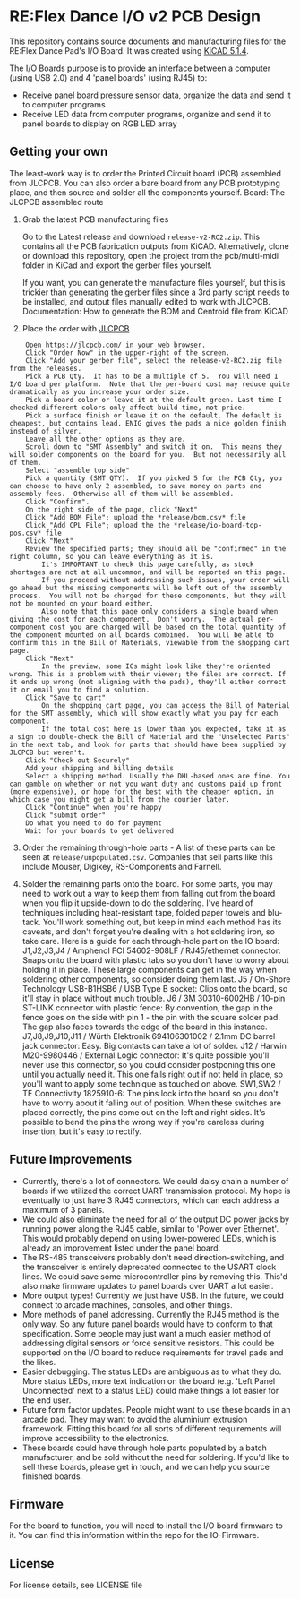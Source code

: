 # RE:Flex Dance I/O v2 PCB Design 

This repository contains source documents and manufacturing files for the RE:Flex Dance Pad's I/O Board. It was created using [KiCAD 5.1.4](https://kicad-pcb.org/).

The I/O Boards purpose is to provide an interface between a computer (using USB 2.0) and 4 'panel boards' (using RJ45) to:
- Receive panel board pressure sensor data, organize the data and send it to computer programs
- Receive LED data from computer programs, organize and send it to panel boards to display on RGB LED array

## Getting your own

The least-work way is to order the Printed Circuit board (PCB) assembled from JLCPCB. You can also order a bare board from any PCB prototyping place, and then source and solder all the components yourself.
Board: The JLCPCB assembled route
1. Grab the latest PCB manufacturing files

    Go to the Latest release and download `release-v2-RC2.zip`. This contains all the PCB fabrication outputs from KiCAD. Alternatively, clone or download this repository, open the project from the pcb/multi-midi folder in KiCad and export the gerber files yourself.
    
    If you want, you can generate the manufacture files yourself, but this is trickier than generating the gerber files since a 3rd party script needs to be installed, and output files manually edited to work with JLCPCB. Documentation: How to generate the BOM and Centroid file from KiCAD

2. Place the order with [JLCPCB](https://jlcpcb.com)
```
    Open https://jlcpcb.com/ in your web browser.
    Click "Order Now" in the upper-right of the screen.
    Click "Add your gerber file", select the release-v2-RC2.zip file from the releases.
    Pick a PCB Qty.  It has to be a multiple of 5.  You will need 1 I/O board per platform.  Note that the per-board cost may reduce quite dramatically as you increase your order size.
    Pick a board color or leave it at the default green. Last time I checked different colors only affect build time, not price.
    Pick a surface finish or leave it on the default. The default is cheapest, but contains lead. ENIG gives the pads a nice golden finish instead of silver.
    Leave all the other options as they are.
    Scroll down to "SMT Assembly" and switch it on.  This means they will solder components on the board for you.  But not necessarily all of them.
    Select "assemble top side"
    Pick a quantity (SMT QTY).  If you picked 5 for the PCB Qty, you can choose to have only 2 assembled, to save money on parts and assembly fees.  Otherwise all of them will be assembled.
    Click "Confirm".
    On the right side of the page, click "Next"
    Click "Add BOM File"; upload the *release/bom.csv* file
    Click "Add CPL File"; upload the the *release/io-board-top-pos.csv* file
    Click "Next"
    Review the specified parts; they should all be "confirmed" in the right column, so you can leave everything as it is.
        It's IMPORTANT to check this page carefully, as stock shortages are not at all uncommon, and will be reported on this page.
        If you proceed without addressing such issues, your order will go ahead but the missing components will be left out of the assembly process.  You will not be charged for these components, but they will not be mounted on your board either.
        Also note that this page only considers a single board when giving the cost for each component.  Don't worry.  The actual per-component cost you are charged will be based on the total quantity of the component mounted on all boards combined.  You will be able to confirm this in the Bill of Materials, viewable from the shopping cart page.
    Click "Next"
        In the preview, some ICs might look like they're oriented wrong. This is a problem with their viewer; the files are correct. If it ends up wrong (not aligning with the pads), they'll either correct it or email you to find a solution.
    Click "Save to cart"
        On the shopping cart page, you can access the Bill of Material for the SMT assembly, which will show exactly what you pay for each component.
        If the total cost here is lower than you expected, take it as a sign to double-check the Bill of Material and the "Unselected Parts" in the next tab, and look for parts that should have been supplied by JLCPCB but weren't.
    Click "Check out Securely"
    Add your shipping and billing details
    Select a shipping method. Usually the DHL-based ones are fine. You can gamble on whether or not you want duty and customs paid up front (more expensive), or hope for the best with the cheaper option, in which case you might get a bill from the courier later.
    Click "Continue" when you're happy
    Click "submit order"
    Do what you need to do for payment
    Wait for your boards to get delivered
```

3. Order the remaining through-hole parts - A list of these parts can be seen at `release/unpopulated.csv`. Companies that sell parts like this include Mouser, Digikey, RS-Components and Farnell.

4. Solder the remaining parts onto the board.  For some parts, you may need to work out a way to keep them from falling out from the board when you flip it upside-down to do the soldering.  I've heard of techniques including heat-resistant tape, folded paper towels and blu-tack.  You'll work something out, but keep in mind each method has its caveats, and don't forget you're dealing with a hot soldering iron, so take care.
    Here is a guide for each through-hole part on the IO board:
    J1,J2,J3,J4 / Amphenol FCI 54602-908LF / RJ45/ethernet connector: Snaps onto the board with plastic tabs so you don't have to worry about holding it in place.  These large components can get in the way when soldering other components, so consider doing them last.
	J5 / On-Shore Technology USB-B1HSB6 / USB Type B socket: Clips onto the board, so it'll stay in place without much trouble.
	J6 / 3M 30310-6002HB / 10-pin ST-LINK connector with plastic fence: By convention, the gap in the fence goes on the side with pin 1 - the pin with the square solder pad.  The gap also faces towards the edge of the board in this instance.
    J7,J8,J9,J10,J11 / Würth Elektronik 694106301002 / 2.1mm DC barrel jack connector: Easy.  Big contacts can take a lot of solder.
    J12 / Harwin M20-9980446 / External Logic connector: It's quite possible you'll never use this connector, so you could consider postponing this one until you actually need it.  This one falls right out if not held in place, so you'll want to apply some technique as touched on above.
    SW1,SW2 / TE Connectivity 1825910-6: The pins lock into the board so you don't have to worry about it falling out of position.  When these switches are placed correctly, the pins come out on the left and right sides.  It's possible to bend the pins the wrong way if you're careless during insertion, but it's easy to rectify.

## Future Improvements
- Currently, there's a lot of connectors. We could daisy chain a number of boards if we utilized the correct UART transmission protocol. My hope is eventually to just have 3 RJ45 connectors, which can each address a maximum of 3 panels.
- We could also eliminate the need for all of the output DC power jacks by running power along the RJ45 cable, similar to 'Power over Ethernet'. This would probably depend on using lower-powered LEDs, which is already an improvement listed under the panel board.
- The RS-485 transceivers probably don't need direction-switching, and the transceiver is entirely deprecated connected to the USART clock lines. We could save some microcontroller pins by removing this. This'd also make firmware updates to panel boards over UART a lot easier.
- More output types! Currently we just have USB. In the future, we could connect to arcade machines, consoles, and other things. 
- More methods of panel addressing. Currently the RJ45 method is the only way. So any future panel boards would have to conform to that specification. Some people may just want a much easier method of addressing digital sensors or force sensitive resistors. This could be supported on the I/O board to reduce requirements for travel pads and the likes.
- Easier debugging. The status LEDs are ambiguous as to what they do. More status LEDs, more text indication on the board (e.g. 'Left Panel Unconnected' next to a status LED) could make things a lot easier for the end user.
- Future form factor updates. People might want to use these boards in an arcade pad. They may want to avoid the aluminium extrusion framework. Fitting this board for all sorts of different requirements will improve accessibility to the electronics.
- These boards could have through hole parts populated by a batch manufacturer, and be sold without the need for soldering. If you'd like to sell these boards, please get in touch, and we can help you source finished boards.

## Firmware

For the board to function, you will need to install the I/O board firmware to it. You can find this information within the repo for the IO-Firmware.

## License

For license details, see LICENSE file